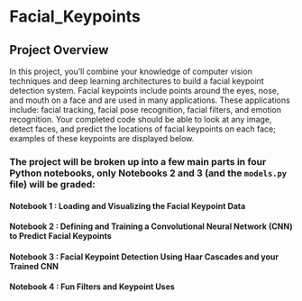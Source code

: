 # Facial_Keypoints
## Project Overview

In this project, you’ll combine your knowledge of computer vision techniques and deep learning architectures to build a facial keypoint detection system. Facial keypoints include points around the eyes, nose, and mouth on a face and are used in many applications. These applications include: facial tracking, facial pose recognition, facial filters, and emotion recognition. Your completed code should be able to look at any image, detect faces, and predict the locations of facial keypoints on each face; examples of these keypoints are displayed below.


### The project will be broken up into a few main parts in four Python notebooks, **only Notebooks 2 and 3 (and the `models.py` file) will be graded**:

#### __Notebook 1__ : Loading and Visualizing the Facial Keypoint Data

#### __Notebook 2__ : Defining and Training a Convolutional Neural Network (CNN) to Predict Facial Keypoints

#### __Notebook 3__ : Facial Keypoint Detection Using Haar Cascades and your Trained CNN

#### __Notebook 4__ : Fun Filters and Keypoint Uses
